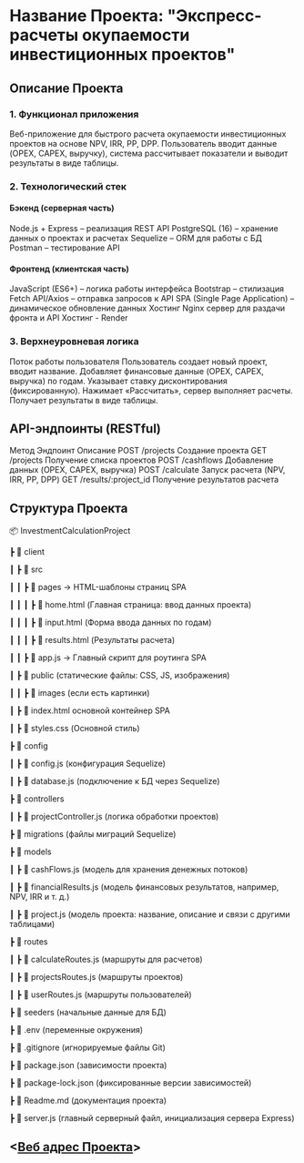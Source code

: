 # Название Проекта: "Экспресс-расчеты окупаемости инвестиционных проектов"

## Описание Проекта

### 1. Функционал приложения

Веб-приложение для быстрого расчета окупаемости инвестиционных проектов на основе NPV, IRR, PP, DPP. Пользователь вводит данные (OPEX, CAPEX, выручку), система рассчитывает показатели и выводит результаты в виде таблицы.

### 2. Технологический стек

#### Бэкенд (серверная часть)

Node.js + Express – реализация REST API
PostgreSQL (16) – хранение данных о проектах и расчетах
Sequelize – ORM для работы с БД
Postman – тестирование API

#### Фронтенд (клиентская часть)

JavaScript (ES6+) – логика работы интерфейса
Bootstrap – стилизация
Fetch API/Axios – отправка запросов к API
SPA (Single Page Application) – динамическое обновление данных
Хостинг
Nginx сервер для раздачи фронта и API
Хостинг - Render

### 3. Верхнеуровневая логика

Поток работы пользователя
Пользователь создает новый проект, вводит название.
Добавляет финансовые данные (OPEX, CAPEX, выручка) по годам.
Указывает ставку дисконтирования (фиксированную).
Нажимает «Рассчитать», сервер выполняет расчеты.
Получает результаты в виде таблицы.

## API-эндпоинты (RESTful)

Метод Эндпоинт Описание
POST /projects Создание проекта
GET /projects Получение списка проектов
POST /cashflows Добавление данных (OPEX, CAPEX, выручка)
POST /calculate Запуск расчета (NPV, IRR, PP, DPP)
GET /results/:project_id Получение результатов расчета

## Структура Проекта

📦 InvestmentCalculationProject

┣ 📂 client

┃ ┣ 📂 src

┃ ┃ ┣ 📂 pages → HTML-шаблоны страниц SPA

┃ ┃ ┃ ┣ 📜 home.html (Главная страница: ввод данных проекта)

┃ ┃ ┃ ┣ 📜 input.html (Форма ввода данных по годам)

┃ ┃ ┃ ┣ 📜 results.html (Результаты расчета)

┃ ┃ ┣ 📜 app.js → Главный скрипт для роутинга SPA

┃ ┣ 📂 public (статические файлы: CSS, JS, изображения)

┃ ┃ ┣ 📂 images (если есть картинки)

┃ ┣ 📜 index.html основной контейнер SPA

┃ ┣ 📜 styles.css (Основной стиль)

┣ 📂 config

┃ ┣ 📜 config.js (конфигурация Sequelize)

┃ ┣ 📜 database.js (подключение к БД через Sequelize)

┣ 📂 controllers

┃ ┣ 📜 projectController.js (логика обработки проектов)

┣ 📂 migrations (файлы миграций Sequelize)

┣ 📂 models

┃ ┣ 📜 cashFlows.js (модель для хранения денежных потоков)

┃ ┣ 📜 financialResults.js (модель финансовых результатов, например, NPV, IRR и т. д.)

┃ ┣ 📜 project.js (модель проекта: название, описание и связи с другими таблицами)

┣ 📂 routes

┃ ┣ 📜 calculateRoutes.js (маршруты для расчетов)

┃ ┣ 📜 projectsRoutes.js (маршруты проектов)

┃ ┣ 📜 userRoutes.js (маршруты пользователей)

┣ 📂 seeders (начальные данные для БД)

┣ 📜 .env (переменные окружения)

┣ 📜 .gitignore (игнорируемые файлы Git)

┣ 📜 package.json (зависимости проекта)

┣ 📜 package-lock.json (фиксированные версии зависимостей)

┣ 📜 Readme.md (документация проекта)

┣ 📜 server.js (главный серверный файл, инициализация сервера Express)

## <[Веб адрес Проекта](https://investment-calc.onrender.com)>
